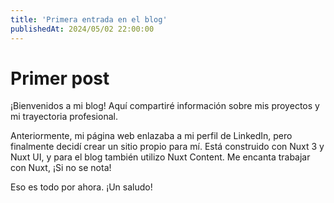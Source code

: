 ```yaml
---
title: 'Primera entrada en el blog'
publishedAt: 2024/05/02 22:00:00
---
```


 # Primer post

¡Bienvenidos a mi blog! Aquí compartiré información sobre mis proyectos y mi trayectoria profesional.

Anteriormente, mi página web enlazaba a mi perfil de LinkedIn, pero finalmente decidí crear un sitio propio para mí. Está construido con Nuxt 3 y Nuxt UI, y para el blog también utilizo Nuxt Content. Me encanta trabajar con Nuxt, ¡Si no se nota!

Eso es todo por ahora. ¡Un saludo!